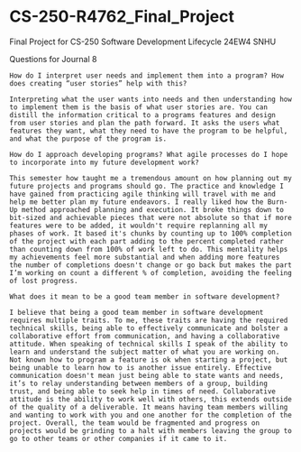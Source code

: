 # CS-250-R4762_Final_Project
Final Project for CS-250 Software Development Lifecycle 24EW4 SNHU

Questions for Journal 8

    How do I interpret user needs and implement them into a program? How does creating “user stories” help with this?

    Interpreting what the user wants into needs and then understanding how to implement them is the basis of what user stories are. You can distill the information critical to a programs features and design from user stories and plan the path forward. It asks the users what features they want, what they need to have the program to be helpful, and what the purpose of the program is. 

    How do I approach developing programs? What agile processes do I hope to incorporate into my future development work?
  
    This semester how taught me a tremendous amount on how planning out my future projects and programs should go. The practice and knowledge I have gained from practicing agile thinking will travel with me and help me better plan my future endeavors. I really liked how the Burn-Up method approached planning and execution. It broke things down to bit-sized and achievable pieces that were not absolute so that if more features were to be added, it wouldn't require replanning all my phases of work. It based it's chunks by counting up to 100% completion of the project with each part adding to the percent completed rather than counting down from 100% of work left to do. This mentality helps my achievements feel more substantial and when adding more features the number of completions doesn't change or go back but makes the part I’m working on count a different % of completion, avoiding the feeling of lost progress.
    
    What does it mean to be a good team member in software development?
    
    I believe that being a good team member in software development requires multiple traits. To me, these traits are having the required technical skills, being able to effectively communicate and bolster a collaborative effort from communication, and having a collaborative attitude. When speaking of technical skills I speak of the ability to learn and understand the subject matter of what you are working on. Not known how to program a feature is ok when starting a project, but being unable to learn how to is another issue entirely. Effective communication doesn't mean just being able to state wants and needs, it’s to relay understanding between members of a group, building trust, and being able to seek help in times of need. Collaborative attitude is the ability to work well with others, this extends outside of the quality of a deliverable. It means having team members willing and wanting to work with you and one another for the completion of the project. Overall, the team would be fragmented and progress on projects would be grinding to a halt with members leaving the group to go to other teams or other companies if it came to it.
